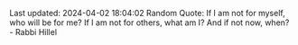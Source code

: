 Last updated: 2024-04-02 18:04:02
Random Quote: If I am not for myself, who will be for me? If I am not for others, what am I? And if not now, when? - Rabbi Hillel
